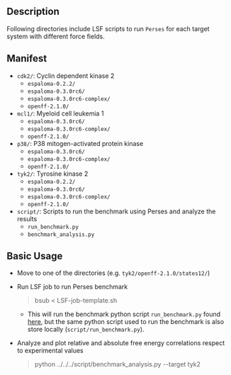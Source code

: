 ## Description
Following directories include LSF scripts to run `Perses` for each target system with different force fields.

## Manifest
- `cdk2/`: Cyclin dependent kinase 2
    - `espaloma-0.2.2/`
    - `espaloma-0.3.0rc6/`
    - `espaloma-0.3.0rc6-complex/`
    - `openff-2.1.0/`
- `mcl1/`: Myeloid cell leukemia 1
    - `espaloma-0.3.0rc6/`
    - `espaloma-0.3.0rc6-complex/`
    - `openff-2.1.0/`
- `p38/`: P38 mitogen-activated protein kinase
    - `espaloma-0.3.0rc6/`
    - `espaloma-0.3.0rc6-complex/`
    - `openff-2.1.0/`
- `tyk2/`: Tyrosine kinase 2
    - `espaloma-0.2.2/`
    - `espaloma-0.3.0rc6/`
    - `espaloma-0.3.0rc6-complex/`
    - `openff-2.1.0/`
- `script/`: Scripts to run the benchmark using Perses and analyze the results
    - `run_benchmark.py`
    - `benchmark_analysis.py`

## Basic Usage
- Move to one of the directories (e.g. `tyk2/openff-2.1.0/states12/`)
- Run LSF job to run Perses benchmark
    >bsub < LSF-job-template.sh

    - This will run the benchmark python script `run_benchmark.py` found [here](https://github.com/kntkb/protein-ligand-benchmark-custom/tree/main/script), but the same python script used to run the benchmark is also store locally (`script/run_benchmark.py`).
- Analyze and plot relative and absolute free energy correlations respect to experimental values
    >python ../../../script/benchmark_analysis.py --target tyk2